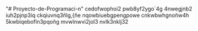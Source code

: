 "# Proyecto-de-Programaci-n" 
cedofwophoi2
pwb8yf2ygo´4g
4nwegjnb2 iuh2pjnp3iq
ckqiuvnq3ñlg,{ñe
nqowbiuebgpengpowe
cnkwbwhgnoñw4h
5kwbiqebofln3pqoñg
mvwlnwvi2jol3
nvlk3nklj32
